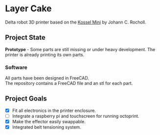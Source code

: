 # Layer Cake

Delta robot 3D printer based on the [Kossel Mini](https://github.com/jcrocholl/kossel) by Johann C. Rocholl.

## Project State

**Prototype** - Some parts are still missing or under heavy development. The printer is already printing its own parts.

### Software

All parts have been designed in FreeCAD.  
The repository contains a FreeCAD file and an stl for each part.

## Project Goals

- [x] Fit all electronics in the printer enclosure.
- [ ] Integrate a raspberry pi and touchscreen for running octoprint.
- [x] Make the effector easily swappable.
- [x] Integrated belt tensioning system.
